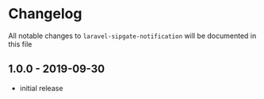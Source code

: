 # Changelog

All notable changes to `laravel-sipgate-notification` will be documented in this file

## 1.0.0 - 2019-09-30

- initial release
